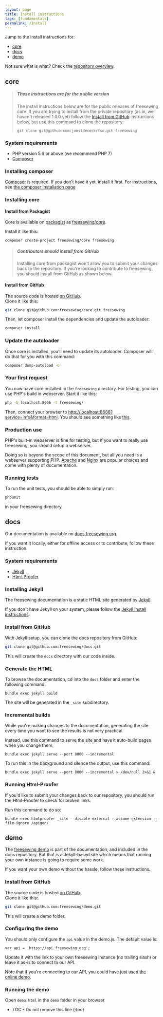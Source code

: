 ```yaml
---
layout: page
title: Install instructions
tags: [fundamentals]
permalink: /install
---
```

Jump to the install instructions for:

- [core](#core)
- [docs](#docs)
- [demo](#demo)

Not sure what is what? Check the [repository overview](/repositories).

## core

> <h5 class="notoc">These instructions are for the public version</h5>
>
> The install instructions below are for the public releases of freesewing core.
> If you are trying to install from the private repository 
> (as in, we haven't released 1.0.0 yet) follow the 
> [Install from GitHub](#install-from-github) instructions below, but use this
> command to clone the repository: 
>
> `git clone git@github.com:joostdecock/fso.git freesewing`


### System requirements

- PHP version 5.6 or above (we recommend PHP 7)
- [Composer](https://getcomposer.org/)

### Installing composer

[Composer](https://getcomposer.org/) is required. If you don't have it yet, install it first.
For instructions, see [the composer installation page](https://getcomposer.org/download/)

### Installing core

#### Install from Packagist

Core is available on [packagist](https://packagist.org/)
 as [freesewing/core](https://packagist.org/packages/freesewing/core). 

Install it like this:

```
composer create-project freesewing/core freesewing
```

> <h5 class='notoc'>Contributors should install from GitHub</h5>
>
> Installing core from packagist won't allow you to submit your
> changes back to the repository. If you're looking to contribute
> to freesewing, you should install from GitHub as shown below.

#### Install from GitHub

The source code is hosted [on GitHub](https://github.com/freesewing/core).  
Clone it like this:

```sh
git clone git@github.com:freesewing/core.git freesewing
```

Then, let composer install the dependencies and update the autoloader:

```sh
composer install
```

### Update the autoloader

Once core is installed, you'll need to update its autoloader.
Composer will do that for you with this command:

```sh
composer dump-autoload -o
```

### Your first request

You now have core installed in the `freesewing` directory.
For testing, you can use PHP's build in webserver. Start it like this:

```sh
php -S localhost:8666 -t freesewing/
```

Then, connect your browser to 
[http://localhost:8666?service=info&format=html](http://localhost:8666?service=info&format=html).
You should see something like [this](https://api.freesewing.org/?service=info&format=html).

### Production use

PHP's built-in webserver is fine for testing, but if you want to really use freesewing, 
you should setup a webserver.

Doing so is beyond the scope of this document, but all you need is a webserver supporting
PHP. [Apache](https://httpd.apache.org/) and [Nginx](http://nginx.org/) are popular choices
and come with plenty of documentation.

### Running tests

To run the unit tests, you should be able to simply run:

```sh
phpunit
```

in your freesewing directory.

## docs

Our documentation is available on [docs.freesewing.org](https://docs.freesewing.org/).

If you want it locally, either for offline access or to contribute, follow these
instruction.

### System requirements

- [Jekyll](http://jekyllrb.com)
- [Html-Proofer](https://rubygems.org/gems/html-proofer/versions/3.4.0)

### Installing Jekyll

The freesewing documentation is a static HTML site generated by [Jekyll](http://jekyllrb.com).

If you don't have Jekyll on your system, please follow the 
[Jekyll install instructions](http://jekyllrb.com/docs/installation/).

### Install from GitHub

With Jekyll setup, you can clone the docs repository from GitHub:

```sh
git clone git@github.com:freesewing/docs.git 
```

This will create the `docs` directory with our code inside.

### Generate the HTML
To browse the documentation, cd into the `docs` folder and 
enter the following command:

```
bundle exec jekyll build
```

The site will be generated in the `_site` subdirectory.

### Incremental builds

While you're making changes to the documentation, generating the site
every time you want to see the results is not very practical.

Instead, use this command to serve the site and have it auto-build
pages when you change them:

```
bundle exec jekyll serve --port 8000 --incremental
```

To run this in the background and silence the output, use this command:

```
bundle exec jekyll serve --port 8000 --incremental > /dev/null 2>&1 &
```

### Running Html-Proofer

If you'd like to submit your changes back to our repository, you 
should run the Html-Proofer to check for broken links.

Run this command to do so:

```
bundle exec htmlproofer _site --disable-external --assume-extension --file-ignore /apigen/
```

## demo

The [freesewing demo](/demo) is part of the documentation, and included in the docs repository. 
But that is a Jekyll-based site which means that running your own instance is going to require some work.

If you want your own demo without the hassle, follow these instructions.

### Install from GitHub

The source code is hosted [on GitHub](https://github.com/freesewing/demo).  
Clone it like this:

```sh
git clone git@github.com:freesewing/demo.git
```

This will create a demo folder.

### Configuring the demo

You should only configure the `api` value in the demo.js. 
The default value is:

```
var api = 'https://api.freesewing.org';
```

Update it with the link to your own freesewing instance (no trailing slash)
or leave it as-is to connect to our API.

Note that if you're connecting to our API, you could have just used 
[the online demo](/demo).

### Running the demo

Open `demo.html` in the `demo` folder in your browser.

* TOC - Do not remove this line
{:toc}

